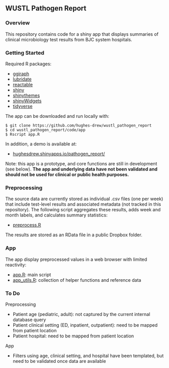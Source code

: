 ## WUSTL Pathogen Report

### Overview
This repository contains code for a shiny app that displays summaries of clinical microbiology test results from BJC system hospitals.

### Getting Started
Required R packages:

- [ggiraph](https://github.com/davidgohel/ggiraph)
- [lubridate](https://github.com/tidyverse/lubridate)
- [reactable](https://github.com/glin/reactable)
- [shiny](https://github.com/rstudio/shiny)
- [shinythemes](https://github.com/rstudio/shinythemes)
- [shinyWidgets](https://github.com/dreamRs/shinyWidgets)
- [tidyverse](https://github.com/tidyverse/tidyverse)

The app can be downloaded and run locally with:

```
$ git clone https://github.com/hughes-drew/wustl_pathogen_report
$ cd wustl_pathogen_report/code/app
$ Rscript app.R
```

In addition, a demo is available at:

- [hughesdrew.shinyapps.io/pathogen_report/](https://hughesdrew.shinyapps.io/pathogen_report/)

Note: this app is a prototype, and core functions are still in development (see below). **The app and underlying data have not been validated and should not be used for clinical or public health purposes.**

### Preprocessing
The source data are currently stored as individual .csv files (one per week) that include test-level results and associated metadata (not tracked in this repository). The following script aggregates these results, adds week and month labels, and calculates summary statistics:

- [preprocess.R](code/preprocess/preprocess.R)

The results are stored as an RData file in a public Dropbox folder.

### App

The app display preprocessed values in a web browser with limited reactivity:

- [app.R](code/app/app.R): main script
- [app_utils.R](code/app/app_utils.R): collection of helper functions and reference data

### To Do

Preprocessing
- Patient age (pediatric, adult): not captured by the current internal database query
- Patient clinical setting (ED, inpatient, outpatient): need to be mapped from patient location
- Patient hospital: need to be mapped from patient location

App
- Filters using age, clinical setting, and hospital have been templated, but need to be validated once data are available
